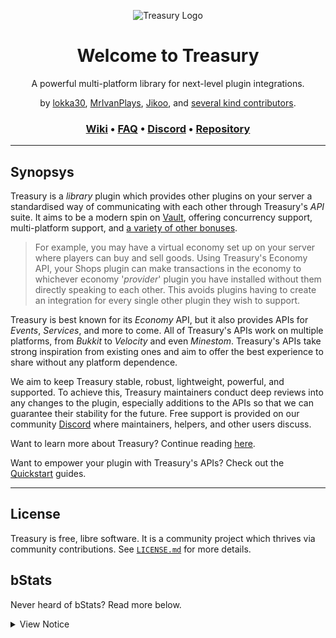 <div align="center">

![Treasury Logo][Treasury Logo]

# Welcome to Treasury

A powerful multi-platform library for next-level plugin integrations.

by [lokka30][lokka30], [MrIvanPlays][MrIvanPlays], [Jikoo][Jikoo], and [several kind contributors][Credits].

### [Wiki][Wiki] &bullet; [FAQ][FAQ] &bullet; [Discord][Discord] &bullet; [Repository][GitHub Repository]

</div>

***

## Synopsys

Treasury is a *library* plugin which provides other plugins on your server a standardised way of 
communicating with each other through Treasury's *API* suite. It aims to be a modern spin on 
[Vault][Vault], offering concurrency support, multi-platform support, and
[a variety of other bonuses][API Comparison].

> For example, you may have a virtual economy set up on your server where players can buy and sell 
goods. Using Treasury's Economy API, your Shops plugin can make transactions in the economy to 
whichever economy '*provider*' plugin you have installed without them directly speaking to each 
other. This avoids plugins having to create an integration for every single other plugin they 
wish to support. 

Treasury is best known for its *Economy* API, but it also provides APIs for *Events*, *Services*,
and more to come. All of Treasury's APIs work on multiple platforms, from *Bukkit* to 
*Velocity* and even *Minestom*. Treasury's APIs take strong inspiration from existing ones and aim
to offer the best experience to share without any platform dependence.

We aim to keep Treasury stable, robust, lightweight, powerful, and supported. To achieve
this, Treasury maintainers conduct deep reviews into any changes to the plugin, especially
additions to the APIs so that we can guarantee their stability for the future. Free support is 
provided on our community [Discord][Discord] where maintainers, helpers, and other users discuss.

Want to learn more about Treasury? Continue reading [here][About Treasury].

Want to empower your plugin with Treasury's APIs? Check out the [Quickstart][Quickstart] guides.

***

## License

Treasury is free, libre software. It is a community project which thrives via community 
contributions. See [`LICENSE.md`][License] for more details.

## bStats

Never heard of bStats? Read more below.

<details>
<summary>View Notice</summary>

> Treasury utilizes bStats metrics, as do thousands of other Minecraft plugins and software, 
> from PaperMC to EssentialsX. This service collects very basic data on the server which is all 
> public, e.g., how many servers are running Treasury, how many players are online, and so on. 
> None of this data can be pinpointed back to a individual server, they all contribute to a 
> single pool of data. This basic data is extremely valuable for the project's maintainers to ensure
> the needs of Treasury's userbase are best catered for.
>
> All of the collected data is available [here][bStats Metrics].
> 
> Should you wish to opt-out of bStats, simply disable it in the bStats `config.yml` file.

</details>


[GitHub Repository]: https://github.com/ArcanePlugins/Treasury
[Discord]: https://discord.gg/arcaneplugins-752310043214479462
[FAQ]: https://github.com/ArcanePlugins/Treasury/wiki/Frequently-Asked-Questions
[About Treasury]: https://github.com/ArcanePlugins/Treasury/wiki/About-Treasury
[API Comparison]: https://github.com/ArcanePlugins/Treasury/wiki/Comparison-to-other-APIs
[bStats Metrics]: https://bstats.org/plugin/bukkit/Treasury/12927
[License]: LICENSE.md
[lokka30]: https://github.com/lokka30
[MrIvanPlays]: https://github.com/MrIvanPlays
[Jikoo]: https://github.com/Jikoo
[Credits]: https://github.com/ArcanePlugins/Treasury/wiki/Credits
[Treasury Logo]: https://i.ibb.co/gPN6x5P/Treasury250.png
[Wiki]: https://github.com/ArcanePlugins/Treasury/wiki
[Vault]: https://github.com/MilkBowl/VaultAPI/
[Quickstart]: https://github.com/ArcanePlugins/Treasury/wiki/Quickstart
